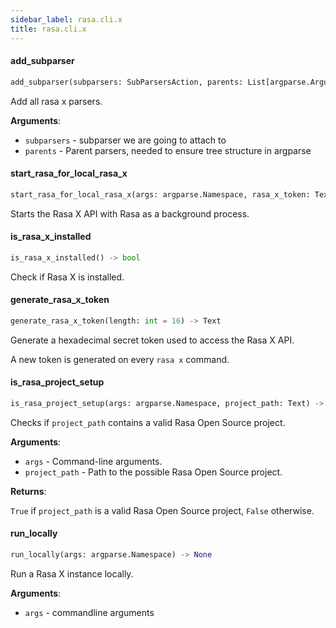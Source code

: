 ```yaml
---
sidebar_label: rasa.cli.x
title: rasa.cli.x
---
```

#### add\_subparser

```python
add_subparser(subparsers: SubParsersAction, parents: List[argparse.ArgumentParser]) -> None
```

Add all rasa x parsers.

**Arguments**:

- `subparsers` - subparser we are going to attach to
- `parents` - Parent parsers, needed to ensure tree structure in argparse

#### start\_rasa\_for\_local\_rasa\_x

```python
start_rasa_for_local_rasa_x(args: argparse.Namespace, rasa_x_token: Text) -> Process
```

Starts the Rasa X API with Rasa as a background process.

#### is\_rasa\_x\_installed

```python
is_rasa_x_installed() -> bool
```

Check if Rasa X is installed.

#### generate\_rasa\_x\_token

```python
generate_rasa_x_token(length: int = 16) -> Text
```

Generate a hexadecimal secret token used to access the Rasa X API.

A new token is generated on every `rasa x` command.

#### is\_rasa\_project\_setup

```python
is_rasa_project_setup(args: argparse.Namespace, project_path: Text) -> bool
```

Checks if `project_path` contains a valid Rasa Open Source project.

**Arguments**:

- `args` - Command-line arguments.
- `project_path` - Path to the possible Rasa Open Source project.
  

**Returns**:

  `True` if `project_path` is a valid Rasa Open Source project, `False` otherwise.

#### run\_locally

```python
run_locally(args: argparse.Namespace) -> None
```

Run a Rasa X instance locally.

**Arguments**:

- `args` - commandline arguments

